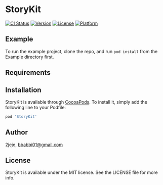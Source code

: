 # StoryKit

[![CI Status](https://img.shields.io/travis/2jeje/StoryKit.svg?style=flat)](https://travis-ci.org/2jeje/StoryKit)
[![Version](https://img.shields.io/cocoapods/v/StoryKit.svg?style=flat)](https://cocoapods.org/pods/StoryKit)
[![License](https://img.shields.io/cocoapods/l/StoryKit.svg?style=flat)](https://cocoapods.org/pods/StoryKit)
[![Platform](https://img.shields.io/cocoapods/p/StoryKit.svg?style=flat)](https://cocoapods.org/pods/StoryKit)

## Example

To run the example project, clone the repo, and run `pod install` from the Example directory first.

## Requirements

## Installation

StoryKit is available through [CocoaPods](https://cocoapods.org). To install
it, simply add the following line to your Podfile:

```ruby
pod 'StoryKit'
```

## Author

2jeje, bbabbi01@gmail.com

## License

StoryKit is available under the MIT license. See the LICENSE file for more info.
